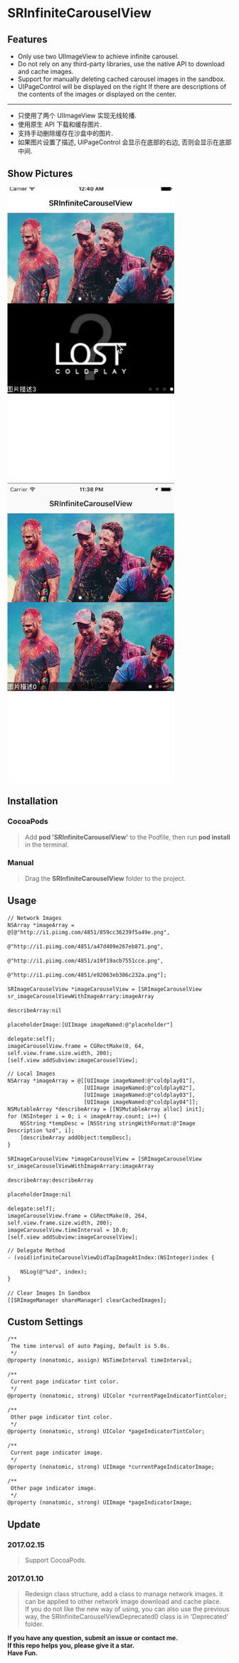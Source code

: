 # SRInfiniteCarouselView

## Features

* Only use two UIImageView to achieve infinite carousel.
* Do not rely on any third-party libraries, use the native API to download and cache images.
* Support for manually deleting cached carousel images in the sandbox.
* UIPageControl will be displayed on the right If there are descriptions of the contents of the images or displayed on the center.

***

* 只使用了两个 UIImageView 实现无线轮播.
* 使用原生 API 下载和缓存图片.
* 支持手动删除缓存在沙盒中的图片.
* 如果图片设置了描述, UIPageControl 会显示在底部的右边, 否则会显示在底部中间.

## Show Pictures

![image](./show.gif)
![image](./show.png)

## Installation

### CocoaPods
> Add **pod 'SRInfiniteCarouselView'** to the Podfile, then run **pod install** in the terminal.

### Manual
> Drag the **SRInfiniteCarouselView** folder to the project.

## Usage

````objc
// Network Images
NSArray *imageArray = @[@"http://i1.piimg.com/4851/859cc36239f5a49e.png",
                        @"http://i1.piimg.com/4851/a47d409e267eb871.png",
                        @"http://i1.piimg.com/4851/a19f19acb7551cce.png",
                        @"http://i1.piimg.com/4851/e92063eb386c232a.png"];
    
SRImageCarouselView *imageCarouselView = [SRImageCarouselView sr_imageCarouselViewWithImageArrary:imageArray
                                                                                    describeArray:nil
                                                                                 placeholderImage:[UIImage imageNamed:@"placeholder"]
                                                                                         delegate:self];
imageCarouselView.frame = CGRectMake(0, 64, self.view.frame.size.width, 200);
[self.view addSubview:imageCarouselView];
````

````objc
// Local Images
NSArray *imageArray = @[[UIImage imageNamed:@"coldplay01"],
                        [UIImage imageNamed:@"coldplay02"],
                        [UIImage imageNamed:@"coldplay03"],
                        [UIImage imageNamed:@"coldplay04"]];
NSMutableArray *describeArray = [[NSMutableArray alloc] init];
for (NSInteger i = 0; i < imageArray.count; i++) {
    NSString *tempDesc = [NSString stringWithFormat:@"Image Description %zd", i];
    [describeArray addObject:tempDesc];
}
    
SRImageCarouselView *imageCarouselView = [SRImageCarouselView sr_imageCarouselViewWithImageArrary:imageArray
                                                                                    describeArray:describeArray
                                                                                 placeholderImage:nil
                                                                                         delegate:self];
imageCarouselView.frame = CGRectMake(0, 264, self.view.frame.size.width, 200);
imageCarouselView.timeInterval = 10.0;
[self.view addSubview:imageCarouselView];
````

````objc
// Delegate Method
- (void)infiniteCarouselViewDidTapImageAtIndex:(NSInteger)index {
    
    NSLog(@"%zd", index);
}

// Clear Images In Sandbox
[[SRImageManager shareManager] clearCachedImages];
````

## Custom Settings

````objc
/** 
 The time interval of auto Paging, Default is 5.0s. 
 */
@property (nonatomic, assign) NSTimeInterval timeInterval;

/** 
 Current page indicator tint color. 
 */
@property (nonatomic, strong) UIColor *currentPageIndicatorTintColor;

/** 
 Other page indicator tint color. 
 */
@property (nonatomic, strong) UIColor *pageIndicatorTintColor;

/** 
 Current page indicator image. 
 */
@property (nonatomic, strong) UIImage *currentPageIndicatorImage;

/** 
 Other page indicator image.
 */
@property (nonatomic, strong) UIImage *pageIndicatorImage;
````

## Update

### 2017.02.15
> Support CocoaPods.

### 2017.01.10
> Redesign class structure, add a class to manage network images. it can be applied to other network image download and cache place.   
> If you do not like the new way of using, you can also use the previous way, the SRInfiniteCarouselViewDeprecated0 class is in 'Deprecated' folder.

**If you have any question, submit an issue or contact me.**   
**If this repo helps you, please give it a star.**  
**Have Fun.**
